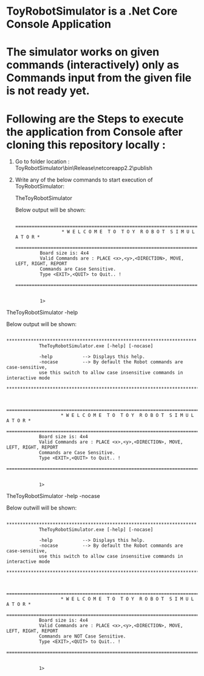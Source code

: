 # ToyRobotSimulator is a .Net Core Console Application
# The simulator works on given commands (interactively) only as Commands input from the given file is not ready yet.
# Following are the Steps to execute the application  from Console after cloning this repository locally :

1. Go to folder location : ToyRobotSimulator\bin\Release\netcoreapp2.2\publish
2. Write any of the below commands to start execution of ToyRobotSimulator:

   TheToyRobotSimulator
   
   Below output will be shown:

                ===========================================================================
                        * W E L C O M E  T O  T O Y  R O B O T  S I M U L A T O R *
                ===========================================================================
                Board size is: 4x4
                Valid Commands are : PLACE <x>,<y>,<DIRECTION>, MOVE, LEFT, RIGHT, REPORT
                Commands are Case Sensitive.
                Type <EXIT>,<QUIT> to Quit.. !
                ===========================================================================


                1>  
   

TheToyRobotSimulator -help

Below output will be shown:

               **********************************************************************
                TheToyRobotSimulator.exe [-help] [-nocase]

                -help           --> Displays this help.
                -nocase         --> By default the Robot commands are case-sensitive,
                use this switch to allow case insensitive commands in interactive mode
                ***********************************************************************


                ===========================================================================
                        * W E L C O M E  T O  T O Y  R O B O T  S I M U L A T O R *
                ===========================================================================
                Board size is: 4x4
                Valid Commands are : PLACE <x>,<y>,<DIRECTION>, MOVE, LEFT, RIGHT, REPORT
                Commands are Case Sensitive.
                Type <EXIT>,<QUIT> to Quit.. !
                ===========================================================================


                1>                                                                           
                
TheToyRobotSimulator -help -nocase

Below outwill will be shown:

                **********************************************************************
                TheToyRobotSimulator.exe [-help] [-nocase]

                -help           --> Displays this help.
                -nocase         --> By default the Robot commands are case-sensitive,
                use this switch to allow case insensitive commands in interactive mode
                ***********************************************************************


                ===========================================================================
                        * W E L C O M E  T O  T O Y  R O B O T  S I M U L A T O R *
                ===========================================================================
                Board size is: 4x4
                Valid Commands are : PLACE <x>,<y>,<DIRECTION>, MOVE, LEFT, RIGHT, REPORT
                Commands are NOT Case Sensitive.
                Type <EXIT>,<QUIT> to Quit.. !
                ===========================================================================


                1>  
